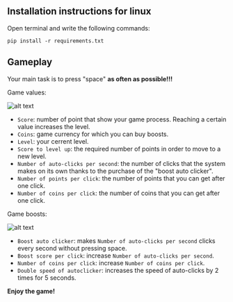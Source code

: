 ## Installation instructions for linux
Open terminal and write the following commands:
```
pip install -r requirements.txt
```

## Gameplay 
Your main task is to press "space" **as often as possible!!!** 

Game values:

![alt text](https://github.com/Gostik007/Clicker/blob/master/readme%20images/Game%20variables.png)

- `Score`: number of point that show your game process. Reaching a certain value increases the level.
- `Coins`: game currency for which you can buy boosts.
- `Level`: your cerrent level.
- `Score to level up`: the required number of points in order to move to a new level.
- `Number of auto-clicks per second`: the number of clicks that the system makes on its own thanks to the purchase of the "boost auto clicker".
- `Number of points per click`: the number of points that you can get after one click.
- `Number of coins per click`: the number of coins that you can get after one click.

Game boosts:

![alt text](https://github.com/Gostik007/Clicker/blob/master/readme%20images/Boosts.png)

- `Boost auto clicker`: makes `Number of auto-clicks per second` clicks every second without pressing space.
- `Boost score per click`: increase `Number of auto-clicks per second`.
- `Number of coins per click`: increase `Number of coins per click`.
- `Double speed of autoclicker`: increases the speed of auto-clicks by 2 times for 5 seconds.

**Enjoy the game!**
